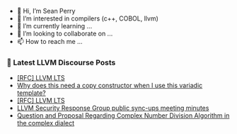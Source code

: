 - 👋 Hi, I’m Sean Perry
- 👀 I’m interested in compilers (c++, COBOL, llvm)
- 🌱 I’m currently learning ...
- 💞️ I’m looking to collaborate on ...
- 📫 How to reach me ...

<!---
s66perry/s66perry is a ✨ special ✨ repository because its `README.md` (this file) appears on your GitHub profile.
You can click the Preview link to take a look at your changes.
--->
### 📕 Latest LLVM Discourse Posts

<!-- DISCOURSE-LLVM:START -->
- [[RFC] LLVM LTS](https://discourse.llvm.org/t/rfc-llvm-lts/84049?page=2#post_27)
- [Why does this need a copy constructor when I use this variadic template?](https://discourse.llvm.org/t/why-does-this-need-a-copy-constructor-when-i-use-this-variadic-template/84170#post_2)
- [[RFC] LLVM LTS](https://discourse.llvm.org/t/rfc-llvm-lts/84049?page=2#post_26)
- [LLVM Security Response Group public sync-ups meeting minutes](https://discourse.llvm.org/t/llvm-security-response-group-public-sync-ups-meeting-minutes/62735?page=2#post_35)
- [Question and Proposal Regarding Complex Number Division Algorithm in the complex dialect](https://discourse.llvm.org/t/question-and-proposal-regarding-complex-number-division-algorithm-in-the-complex-dialect/83772#post_11)
<!-- DISCOURSE-LLVM:END -->
